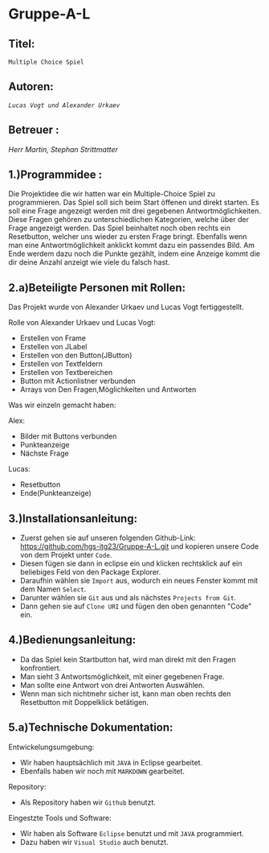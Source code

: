 # Gruppe-A-L

## **Titel**: 

`Multiple Choice Spiel`

## **Autoren**: 

*`Lucas Vogt und Alexander Urkaev`* 

##  **Betreuer** : 

*Herr  Martin, Stephan Strittmatter*

## **1.)Programmidee** : 
Die Projektidee die wir hatten war ein Multiple-Choice Spiel zu programmieren. Das Spiel soll sich beim Start öffenen und direkt starten. Es soll eine Frage angezeigt werden mit drei gegebenen Antwortmöglichkeiten. Diese Fragen gehören zu unterschiedlichen Kategorien, welche über der Frage angezeigt werden. Das Spiel beinhaltet noch oben rechts ein Resetbutton, welcher uns wieder zu ersten Frage bringt. Ebenfalls wenn man eine Antwortmöglichkeit anklickt kommt dazu ein passendes Bild.
Am Ende werdem dazu noch die Punkte gezählt, indem eine Anzeige kommt die dir deine Anzahl anzeigt wie viele du falsch hast.

## **2.a)Beteiligte Personen mit Rollen**:
Das Projekt wurde von Alexander Urkaev und Lucas Vogt fertiggestellt.

Rolle von Alexander Urkaev und Lucas Vogt:
- Erstellen von Frame 
- Erstellen von JLabel
- Erstellen von den Button(JButton)
- Erstellen von Textfeldern
- Erstellen von Textbereichen
- Button mit Actionlistner verbunden
- Arrays von Den Fragen,Möglichkeiten und Antworten

 Was wir einzeln gemacht haben:

 Alex:
- Bilder mit Buttons verbunden
- Punkteanzeige
- Nächste Frage

 Lucas:
- Resetbutton
- Ende(Punkteanzeige)

## **3.)Installationsanleitung**:

- Zuerst gehen sie auf unseren folgenden Github-Link: https://github.com/hgs-itg23/Gruppe-A-L.git
und kopieren unsere Code von dem Projekt unter `Code`.
- Diesen fügen sie dann in eclipse ein und klicken rechtsklick auf ein beliebiges Feld von den Package Explorer.
- Daraufhin wählen sie `Import` aus, wodurch ein neues Fenster kommt mit dem Namen `Select`.
- Darunter wählen sie `Git` aus und als nächstes `Projects from Git`.
- Dann gehen sie auf `Clone URI` und fügen den oben genannten "Code" ein.

## **4.)Bedienungsanleitung**:
- Da das Spiel kein Startbutton hat, wird man direkt mit den Fragen konfrontiert.
- Man sieht 3 Antwortsmöglichkeit, mit einer gegebenen Frage.
- Man sollte eine Antwort von drei Antworten Auswählen.
- Wenn man sich nichtmehr sicher ist, kann man oben rechts den Resetbutton mit Doppelklick betätigen.

## **5.a)Technische Dokumentation**:

Entwickelungsumgebung:
- Wir haben hauptsächlich mit `JAVA` in Eclipse gearbeitet.
- Ebenfalls haben wir noch mit `MARKDOWN` gearbeitet.

Repository:
- Als Repository haben wir `Github` benutzt.

 Eingestzte Tools und Software:
 
-  Wir haben als Software `Eclipse` benutzt und mit `JAVA` programmiert.
-  Dazu haben wir `Visual Studio` auch benutzt.





